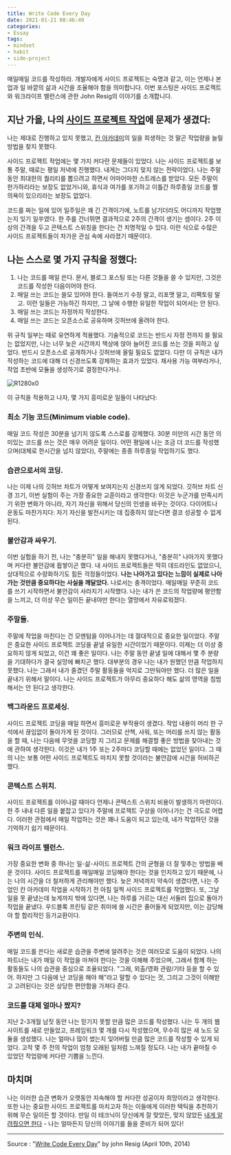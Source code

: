 ```yaml
---
title: Write Code Every Day
date: 2021-01-21 08:46:49
categories:
- Essay
tags:
- mindset
- habit
- side-project
---
```


매일매일 코드를 작성하라. 개발자에게 사이드 프로젝트는 숙명과 같고, 이는 언제나 본업과 일 바깥의 삶과 시간을 조율해야 함을 의미합니다. 이번 포스팅은 사이드 프로젝트와 워크라이프 밸런스에 관한 John Resig의 이야기를 소개합니다.



## 지난 가을, 나의 [사이드 프로젝트 작업](https://github.com/jeresig)에 문제가 생겼다:

나는 제대로 진행하고 있지 못했고, [칸 아카데미](https://www.khanacademy.org/)의 일을 희생하는 것 말곤 작업량을 늘릴 방법을 찾지 못했다.

사이드 프로젝트 작업에는 몇 가지 커다란 문제들이 있었다. 나는 사이드 프로젝트를 보통 주말, 때로는 평일 저녁에 진행했다. 내게는 그다지 맞지 않는 전략이었다. 나는 주말동안 최대한의 퀄리티를 뽑으려고 하면서 어마어마한 스트레스를 받았다. 모든 주말이 한가하리라는 보장도 없었거니와, 휴식과 여가를 포기하고 이틀간 하루종일 코드를 짤 의욕이 있으리라는 보장도 없었다.

코드를 짜는 일에 있어 일주일은 꽤 긴 간격이기에, 노트를 남기더라도 어디까지 작업했는지 잊기 일쑤였다. 한 주를 건너뛰면 결과적으로 2주의 간격이 생기는 셈이다. 2주 이상의 간격을 두고 콘텍스트 스위칭을 한다는 건 치명적일 수 있다. 이런 식으로 수많은 사이드 프로젝트들이 차가운 관심 속에 사라졌기 때문이다.



## 나는 스스로 몇 가지 규칙을 정했다:

1. 나는 코드를 매일 쓴다. 문서, 블로그 포스팅 또는 다른 것들을 쓸 수 있지만, 그것은 코드를 작성한 다음이어야 한다.
2. 매일 쓰는 코드는 쓸모 있어야 한다. 들여쓰기 수정 말고, 리포맷 말고, 리팩토링 말고. 이런 일들은 가능하긴 하지만, 그 날에 수행한 유일한 작업이 되어서는 안 된다.
3. 매일 쓰는 코드는 자정까지 작성한다.
4. 매일 쓰는 코드는 오픈소스로 공유하며 깃허브에 올려야 한다.

위 규칙 일부는 때로 유연하게 적용했다. 기술적으로 코드는 반드시 자정 전까지 쓸 필요는 없었지만, 나는 너무 늦은 시간까지 책상에 앉아 늘어진 코드를 쓰는 것을 피하고 싶었다. 반드시 오픈소스로 공개하거나 깃허브에 올릴 필요도 없었다. 다만 이 규칙은 내가 작성하는 코드에 대해 더 신경쓰도록 강제하는 효과가 있었다. 재사용 가능 여부라거나, 작업 초반에 모듈을 생성하기로 결정한다거나.



![R1280x0](https://i.loli.net/2021/01/21/jq1OAmGJvyYzgfd.jpg)



이 규칙을 적용하고 나자, 몇 가지 흥미로운 일들이 나타났다:



### **최소 기능 코드(Minimum viable code).**

매일 코드 작성은 30분을 넘기지 않도록 스스로를 강제했다. 30분 미만의 시간 동안 의미있는 코드를 쓰는 것은 매우 어려운 일이다. 어떤 평일에 나는 조금 더 코드를 작성했으며(대체로 한시간을 넘지 않았다), 주말에는 종종 하루종일 작업하기도 했다.

### **습관으로서의 코딩.**

나는 이제 나의 깃허브 차트가 어떻게 보여지는지 신경쓰지 않게 되었다. 깃허브 차트 신경 끄기, 이번 실험이 주는 가장 중요한 교훈이라고 생각한다: 이것은 누군가를 만족시키기 위한 변화가 아니라, 자기 자신을 위해서 당신의 인생을 바꾸는 것이다. 다이어트나 운동도 마찬가지다: 자기 자신을 발전시키는 데 집중하지 않는다면 결코 성공할 수 없게 된다.

### **불안감과 싸우기.**

이번 실험을 하기 전, 나는 "충분히" 일을 해내지 못했다거나, "충분히" 나아가지 못했다며 커다란 불안감에 휩쌓이곤 했다. 내 사이드 프로젝트들은 딱히 데드라인도 없었으니, 상대적으로 수량화하기도 힘든 걱정들이었다. **나는 나아가고 있다는 느낌이 실제로 나아가는 것만큼 중요하다는 사실을 깨달았다.** 나로서는 충격이었다. 매일매일 꾸준히 코드를 쓰기 시작하면서 불안감이 사라지기 시작했다. 나는 내가 쓴 코드의 작업량에 평안함을 느끼고, 더 이상 무슨 일이든 끝내야만 한다는 열망에서 자유로워졌다.

### **주말들.**

주말에 작업을 마친다는 건 모멘텀을 이어나가는 데 절대적으로 중요한 일이었다. 주말은 중요한 사이드 프로젝트 코딩을 끝낼 유일한 시간이었기 때문이다. 이제는 더 이상 중요하지 않게 되었고, 이건 꽤 좋은 일이다. 나는 주말 동안 끝낼 일에 대해서 몇 주 분량을 기대하다가 결국 실망에 빠지곤 했다. 대부분의 경우 나는 내가 원했던 만큼 작업하지 못했다. 나는 그래서 내가 즐겼던 주말 활동들을 억지로 그만둬야만 했다. 더 많은 일을 끝내기 위해서 말이다. 나는 사이드 프로젝트가 아무리 중요하다 해도 삶의 영역을 침범해서는 안 된다고 생각한다.

### **백그라운드 프로세싱.**

사이드 프로젝트 코딩을 매일 하면서 흥미로운 부작용이 생겼다. 작업 내용이 머리 한 구석에서 끊임없이 돌아가게 된 것이다. 그러므로 산책, 샤워, 또는 머리를 쓰지 않는 활동을 할 때, 나는 다음에 무엇을 코딩할 지 그리고 문제를 해결할 좋은 방법을 찾아내는 것에 관하여 생각한다. 이것은 내가 1주 또는 2주마다 코딩할 때에는 없었던 일이다. 그 때의 나는 보통 어떤 사이드 프로젝트도 마치지 못할 것이라는 불안감에 시간을 허비하곤 했다.

### **콘텍스트 스위치.**

사이드 프로젝트를 이어나갈 때마다 언제나 콘텍스트 스위치 비용이 발생하기 마련이다. 한 주 내내 다른 일을 붙잡고 있다가 주말에 프로젝트 구상을 이어나가는 건 극도로 어렵다. 이러한 관점에서 매일 작업하는 것은 꽤나 도움이 되고 있는데, 내가 작업하던 것을 기억하기 쉽기 때문이다.

### **워크 라이프 밸런스.**

가장 중요한 변화 중 하나는 일-삶-사이드 프로젝트 간의 균형을 더 잘 맞추는 방법을 배운 것이다. 사이드 프로젝트를 매일매일 코딩해야 한다는 것을 인지하고 있기 때문에, 나는 나의 시간을 더 철저하게 관리해야만 했다. 늦은 저녁까지 약속이 생겼다면, 나는 주업인 칸 아카데미 작업을 시작하기 전 아침 일찍 사이드 프로젝트를 작업했다. 또, 그날 일을 못 끝냈는데 늦게까지 밖에 있다면, 나는 하루를 거르는 대신 서둘러 집으로 돌아가 작업을 끝냈다. 우드블록 프린팅 같은 취미에 쓸 시간은 줄어들게 되었지만, 이는 감당해야 할 합리적인 등가교환이다.

### **주변의 인식.**

매일 코드를 쓴다는 새로운 습관을 주변에 알려주는 것은 여러모로 도움이 되었다. 나의 파트너는 내가 매일 이 작업을 마쳐야 한다는 것을 이해해 주었으며, 그래서 함께 하는 활동들도 나의 습관을 중심으로 조율되었다. "그래, 외출/영화 관람/기타 등을 할 수 있어. 하지만 그 다음에 난 코딩을 해야 해"라고 말할 수 있다는 것, 그리고 그것이 이해받고 고려된다는 것은 상당한 편안함을 가져다 준다.

### **코드를 대체 얼마나 짰지?**

지난 2-3개월 남짓 동안 나는 믿기지 못할 만큼 많은 코드를 작성했다. 나는 두 개의 웹사이트를 새로 만들었고, 프레임워크 몇 개를 다시 작성했으며, 무수히 많은 새 노드 모듈을 생성했다. 나는 얼마나 많이 썼는지 잊어버릴 만큼 많은 코드를 작성할 수 있게 되었다. 고작 몇 주 전의 작업이 엄청 오래된 일처럼 느껴질 정도다. 나는 내가 끝마칠 수 있었던 작업량에 커다란 기쁨을 느낀다.



## 마치며

나는 이러한 습관 변화가 오랫동안 지속해야 할 커다란 성공이자 희망이라고 생각한다. 또한 나는 중요한 사이드 프로젝트를 마치고자 하는 이들에게 이러한 택틱을 추천하기 위해 무슨 일이든 할 것이다. 만일 이 테크닉이 당신에게 잘 맞았든, 맞지 않았든 [내게 알려줬으면 한다](https://johnresig.com/about/) - 나는 얼마든지 당신의 이야기를 들을 준비가 되어 있다!

---

Source : "[Write Code Every Day](https://johnresig.com/blog/write-code-every-day/)" by john Resig (April 10th, 2014)